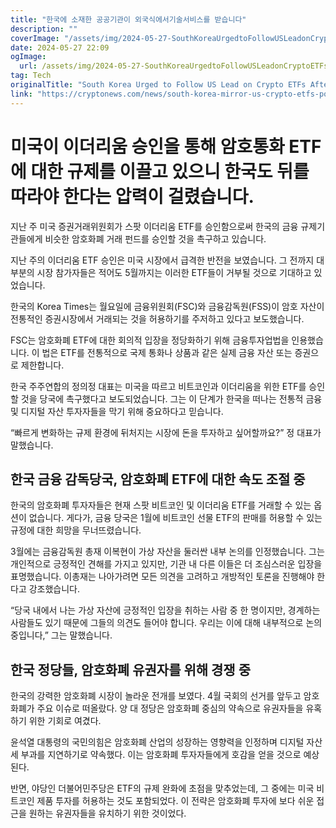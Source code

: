 ```yaml
---
title: "한국에 소재한 공공기관이 외국식에서기술서비스를 받습니다"
description: ""
coverImage: "/assets/img/2024-05-27-SouthKoreaUrgedtoFollowUSLeadonCryptoETFsAfterEthereumApproval_thumbnail.png"
date: 2024-05-27 22:09
ogImage: 
  url: /assets/img/2024-05-27-SouthKoreaUrgedtoFollowUSLeadonCryptoETFsAfterEthereumApproval_thumbnail.png
tag: Tech
originalTitle: "South Korea Urged to Follow US Lead on Crypto ETFs After Ethereum Approval"
link: "https://cryptonews.com/news/south-korea-mirror-us-crypto-etfs-post-eth-nod.htm"
---
```



# 미국이 이더리움 승인을 통해 암호통화 ETF에 대한 규제를 이끌고 있으니 한국도 뒤를 따라야 한다는 압력이 걸렸습니다.

지난 주 미국 증권거래위원회가 스팟 이더리움 ETF를 승인함으로써 한국의 금융 규제기관들에게 비슷한 암호화폐 거래 펀드를 승인할 것을 촉구하고 있습니다.

지난 주의 이더리움 ETF 승인은 미국 시장에서 급격한 반전을 보였습니다. 그 전까지 대부분의 시장 참가자들은 적어도 5월까지는 이러한 ETF들이 거부될 것으로 기대하고 있었습니다.

한국의 Korea Times는 월요일에 금융위원회(FSC)와 금융감독원(FSS)이 암호 자산이 전통적인 증권시장에서 거래되는 것을 허용하기를 주저하고 있다고 보도했습니다.

<div class="content-ad"></div>

FSC는 암호화폐 ETF에 대한 회의적 입장을 정당화하기 위해 금융투자업법을 인용했습니다. 이 법은 ETF를 전통적으로 국제 통화나 상품과 같은 실제 금융 자산 또는 증권으로 제한합니다.

한국 주주연합의 정의정 대표는 미국을 따르고 비트코인과 이더리움을 위한 ETF를 승인할 것을 당국에 촉구했다고 보도되었습니다. 그는 이 단계가 한국을 떠나는 전통적 금융 및 디지털 자산 투자자들을 막기 위해 중요하다고 믿습니다.

“빠르게 변화하는 규제 환경에 뒤처지는 시장에 돈을 투자하고 싶어할까요?” 정 대표가 말했습니다.

## 한국 금융 감독당국, 암호화폐 ETF에 대한 속도 조절 중

<div class="content-ad"></div>

한국의 암호화폐 투자자들은 현재 스팟 비트코인 및 이더리움 ETF를 거래할 수 있는 옵션이 없습니다. 게다가, 금융 당국은 1월에 비트코인 선물 ETF의 판매를 허용할 수 있는 규정에 대한 희망을 무너뜨렸습니다.

3월에는 금융감독원 총재 이복현이 가상 자산을 둘러싼 내부 논의를 인정했습니다. 그는 개인적으로 긍정적인 견해를 가지고 있지만, 기관 내 다른 이들은 더 조심스러운 입장을 표명했습니다. 이총재는 나아가려면 모든 의견을 고려하고 개방적인 토론을 진행해야 한다고 강조했습니다.

“당국 내에서 나는 가상 자산에 긍정적인 입장을 취하는 사람 중 한 명이지만, 경계하는 사람들도 있기 때문에 그들의 의견도 들어야 합니다. 우리는 이에 대해 내부적으로 논의 중입니다,” 그는 말했습니다.

## 한국 정당들, 암호화폐 유권자를 위해 경쟁 중

<div class="content-ad"></div>

한국의 강력한 암호화폐 시장이 놀라운 전개를 보였다. 4월 국회의 선거를 앞두고 암호화폐가 주요 이슈로 떠올랐다. 양 대 정당은 암호화폐 중심의 약속으로 유권자들을 유혹하기 위한 기회로 여겼다.

윤석열 대통령의 국민의힘은 암호화폐 산업의 성장하는 영향력을 인정하며 디지털 자산세 부과를 지연하기로 약속했다. 이는 암호화폐 투자자들에게 호감을 얻을 것으로 예상된다.

반면, 야당인 더불어민주당은 ETF의 규제 완화에 초점을 맞추었는데, 그 중에는 미국 비트코인 제품 투자를 허용하는 것도 포함되었다. 이 전략은 암호화폐 투자에 보다 쉬운 접근을 원하는 유권자들을 유치하기 위한 것이었다.